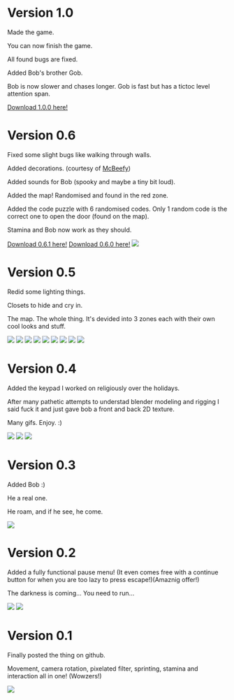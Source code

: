 <h1>Version 1.0</h1>
<p>Made the game.</p>
<p>You can now finish the game.</p>
<p>All found bugs are fixed.</p>
<p>Added Bob's brother Gob.</p>
<p>Bob is now slower and chases longer. Gob is fast but has a tictoc level attention span.</p>
<a href="https://drive.google.com/file/d/1Hh_1AsRitQSUK86KRSWPdGd1a1nkmHu2/view?usp=drive_link">Download 1.0.0 here!</a>

<br/>

<h1>Version 0.6</h1>
<p>Fixed some slight bugs like walking through walls.</p>
<p>Added decorations. (courtesy of <a href="https://github.com/McBeefyVEVO">McBeefy</a>)</p>
<p>Added sounds for Bob (spooky and maybe a tiny bit loud).</p>
<p>Added the map! Randomised and found in the red zone.</p>
<p>Added the code puzzle with 6 randomised codes. Only 1 random code is the correct one to open the door (found on the map).</p>
<p>Stamina and Bob now work as they should.</p>
<a href="https://spsmbcz-my.sharepoint.com/:u:/g/personal/daniel_nemec_student_spsmb_cz/EVHlVLGLCGlMkuxYF66-sb4B7YwpmEpqiiGsqCKIwdVuMQ?e=eY9AHk">Download 0.6.1 here!</a>
<a href="https://spsmbcz-my.sharepoint.com/:u:/g/personal/daniel_nemec_student_spsmb_cz/EWpwcq7N8o5Ot9aYGM7B8DEBt0QjX0IXuwlqSWNNZf4Nug">Download 0.6.0 here!</a>
<img src="https://github.com/LeDanos/rocnikovka/assets/115611775/b6de3b7f-e698-42e4-81af-088e455d6296"/>
<br/>

<h1>Version 0.5</h1>
<p>Redid some lighting things.</p>
<p>Closets to hide and cry in.</p>
<p>The map. The whole thing. It's devided into 3 zones each with their own cool looks and stuff.</p>
<img src="https://github.com/LeDanos/rocnikovka/assets/115611775/3e805d80-19ec-484d-b44f-a0d8d9a6b634"/>
<img src="https://github.com/LeDanos/rocnikovka/assets/115611775/0e12d6a3-4e33-44a1-a87d-b618f3ffe394"/>
<img src="https://github.com/LeDanos/rocnikovka/assets/115611775/ebf32f88-7d34-41f7-bdb8-45ecfa7fa978"/>
<img src="https://github.com/LeDanos/rocnikovka/assets/115611775/369d98c9-2b55-434c-9639-0a88101dcfff"/>
<img src="https://github.com/LeDanos/rocnikovka/assets/115611775/61c81b2f-d2cf-49f0-a226-7c192db02bb0"/>
<img src="https://github.com/LeDanos/rocnikovka/assets/115611775/8616cf5c-bf1d-49d5-aa15-76cabc5278d7"/>
<img src="https://github.com/LeDanos/rocnikovka/assets/115611775/dd0766c2-2b78-4e3d-8906-71881b48023a"/>
<img src="https://github.com/LeDanos/rocnikovka/assets/115611775/153290d8-b06e-41a0-bb84-059c2aefdd93"/>
<img src="https://github.com/LeDanos/rocnikovka/assets/115611775/41781134-9e31-4afe-ba9b-bbd87696180e"/>
<br/>

<h1>Version 0.4</h1>
<p>Added the keypad I worked on religiously over the holidays.</p>
<p>After many pathetic attempts to understad blender modeling and rigging I said fuck it and just gave bob a front and back 2D texture.</p>
<p>Many gifs. Enjoy. :)</p>
<img src="https://github.com/LeDanos/rocnikovka/assets/115611775/956e5bcf-7381-4383-8b94-6a69f9020943"/>
<img src="https://github.com/LeDanos/rocnikovka/assets/115611775/f55d4d83-2550-49fe-a60a-4b85465511d5"/>
<img src="https://github.com/LeDanos/rocnikovka/assets/115611775/8c308020-19e0-49b0-98e7-55cf12e11764"/>
<br/>
<h1>Version 0.3</h1>
<p>Added Bob :)</p>
<p>He a real one.</p>
<p>He roam, and if he see, he come.</p>
<img src="https://github.com/LeDanos/rocnikovka/assets/115611775/6b47387b-c984-4874-bcee-0f584b395aee"/>
<br/>

<h1>Version 0.2</h1>
<p>Added a fully functional pause menu! (It even comes free with a continue button for when you are too lazy to press escape!)(Amaznig offer!)</p>
<p>The darkness is coming... You need to run...</p>
<img src="https://github.com/LeDanos/rocnikovka/assets/115611775/7a3a49f0-30cb-422b-aa23-97ef50955005"/>
<img src="https://github.com/LeDanos/rocnikovka/assets/115611775/732c5a37-b5ae-44fc-b3c2-f657c6c0dec0"/>
<br/>

<h1>Version 0.1</h1>
<p>Finally posted the thing on github.</p>
<p>Movement, camera rotation, pixelated filter, sprinting, stamina and interaction all in one! (Wowzers!)</p>
<img src="https://github.com/LeDanos/rocnikovka/assets/115611775/4f36e94e-9c66-4923-bbc1-bd5251919b2f"/>
